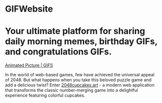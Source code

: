 # GIFWebsite
# Your ultimate platform for sharing daily morning memes, birthday GIFs, and congratulations GIFs.
[Animated Picture | GIFS](https://goodmorningmeme.com)


In the world of web-based games, few have achieved the universal appeal of 2048. But what happens when you take this beloved puzzle game and add a delicious twist? Enter [2048cupcakes.art](https://2048cupcakes.art) - a modern web application that transforms the classic number-merging game into a delightful experience featuring colorful cupcakes.
